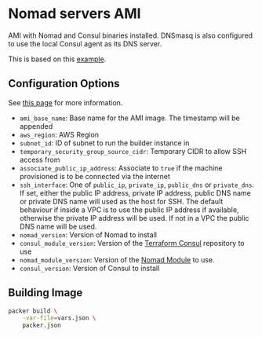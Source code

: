 # Nomad servers AMI

AMI with Nomad and Consul binaries installed. DNSmasq is also configured to use the local
Consul agent as its DNS server.

This is based on this [example](https://github.com/hashicorp/terraform-aws-nomad/tree/master/examples/nomad-consul-ami).

## Configuration Options

See [this page](https://www.packer.io/docs/templates/user-variables.html) for more information.

- `ami_base_name`: Base name for the AMI image. The timestamp will be appended
- `aws_region`: AWS Region
- `subnet_id`: ID of subnet to run the builder instance in
- `temporary_security_group_source_cidr`: Temporary CIDR to allow SSH access from
- `associate_public_ip_address`: Associate to `true` if the machine provisioned is to be connected via the internet
- `ssh_interface`: One of `public_ip`, `private_ip`, `public_dns` or `private_dns`. If set, either the public IP address, private IP address, public DNS name or private DNS name will used as the host for SSH. The default behaviour if inside a VPC is to use the public IP address if available, otherwise the private IP address will be used. If not in a VPC the public DNS name will be used.
- `nomad_version`: Version of Nomad to install
- `consul_module_version`: Version of the [Terraform Consul](https://github.com/hashicorp/terraform-aws-consul) repository to use
- `nomad_module_version`: Version of the [Nomad Module](https://github.com/hashicorp/terraform-aws-nomad) to use.
- `consul_version`: Version of Consul to install

## Building Image

```bash
packer build \
    -var-file=vars.json \
    packer.json
```
